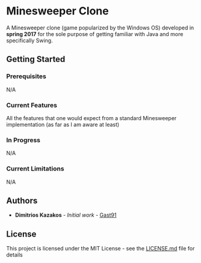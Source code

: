 # Minesweeper Clone

A Minesweeper clone (game popularized by the Windows OS) developed in **spring 2017** for the sole purpose of getting familiar with Java and more specifically Swing.

## Getting Started

### Prerequisites
  N/A

### Current Features

All the features that one would expect from a standard Minesweeper implementation (as far as I am aware at least)

### In Progress
  N/A

### Current Limitations
  N/A

## Authors

* **Dimitrios Kazakos** - *Initial work* - [Gast91](https://github.com/Gast91)

## License

This project is licensed under the MIT License - see the [LICENSE.md](LICENSE.md) file for details
